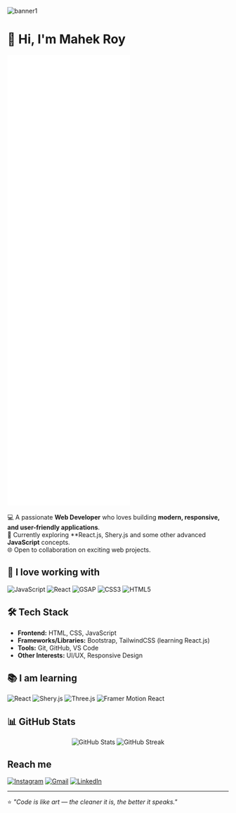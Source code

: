 ![banner1](https://github.com/user-attachments/assets/e8b96896-8432-4d48-a5f5-d0b4c99b2dad)

# 👋 Hi, I'm Mahek Roy  
![Metrics](./github-metrics.svg)

💻 A passionate **Web Developer** who loves building **modern, responsive, and user-friendly applications**.  
🚀 Currently exploring **React.js, Shery.js and some other advanced **JavaScript** concepts.  
🌐 Open to collaboration on exciting web projects.  

## 💖 I love working with

![JavaScript](https://img.shields.io/badge/JavaScript-F7DF1E?style=for-the-badge&logo=javascript&logoColor=black)
![React](https://img.shields.io/badge/React-61DAFB?style=for-the-badge&logo=react&logoColor=black)
![GSAP](https://img.shields.io/badge/GSAP-88CE02?style=for-the-badge&logo=greensock&logoColor=white)
![CSS3](https://img.shields.io/badge/CSS3-1572B6?style=for-the-badge&logo=css3&logoColor=white)
![HTML5](https://img.shields.io/badge/HTML5-E34F26?style=for-the-badge&logo=html5&logoColor=white)

## 🛠 Tech Stack  
- **Frontend:** HTML, CSS, JavaScript  
- **Frameworks/Libraries:** Bootstrap, TailwindCSS (learning React.js)  
- **Tools:** Git, GitHub, VS Code  
- **Other Interests:** UI/UX, Responsive Design  

## 📚 I am learning

![React](https://img.shields.io/badge/React-61DAFB?style=for-the-badge&logo=react&logoColor=black)
![Shery.js](https://img.shields.io/badge/Shery.js-FF6F61?style=for-the-badge&logoColor=white)
![Three.js](https://img.shields.io/badge/Three.js-000000?style=for-the-badge&logo=three.js&logoColor=white)
![Framer Motion React](https://img.shields.io/badge/Framer%20Motion%20(React)-0055FF?style=for-the-badge&logo=react&logoColor=white)

## 📊 GitHub Stats  
<p align="center">
  <img src="https://github-readme-stats.vercel.app/api?username=Dev-Mahek&show_icons=true&theme=tokyonight" alt="GitHub Stats" height="150"/>
  <img src="https://github-readme-streak-stats.herokuapp.com?user=Dev-Mahek&theme=tokyonight&date_format=M%20j%5B%2C%20Y%5D" alt="GitHub Streak" height="150"/>
</p>  

## Reach me

[![Instagram](https://img.shields.io/badge/Instagram-@dev_mahek_-E4405F?style=for-the-badge&logo=instagram&logoColor=white)](https://www.instagram.com/dev_mahek_)
[![Gmail](https://img.shields.io/badge/Gmail-Mahek@gmail.com-red?style=for-the-badge&logo=gmail&logoColor=white)](mailto:your_email@gmail.com)
[![LinkedIn](https://img.shields.io/badge/LinkedIn-Mahek-blue?style=for-the-badge&logo=linkedin&logoColor=white)](https://www.linkedin.com/in/your-linkedin)

---

⭐️ *"Code is like art — the cleaner it is, the better it speaks."*  
